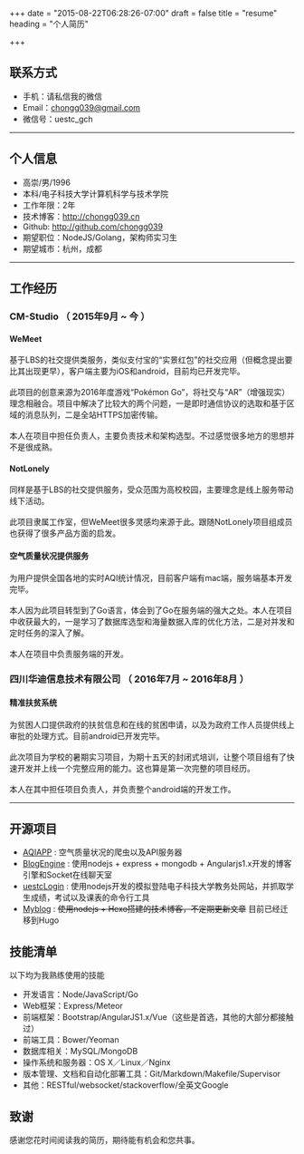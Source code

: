 +++
date = "2015-08-22T06:28:26-07:00"
draft = false
title = "resume"
heading = "个人简历"

+++

## 联系方式

- 手机：请私信我的微信
- Email：chongg039@gmail.com
- 微信号：uestc_gch

---

## 个人信息

 - 高崇/男/1996 
 - 本科/电子科技大学计算机科学与技术学院
 - 工作年限：2年
 - 技术博客：http://chongg039.cn
 - Github: http://github.com/chongg039
 - 期望职位：NodeJS/Golang，架构师实习生
 - 期望城市：杭州，成都

---

## 工作经历

### CM-Studio （ 2015年9月 ~ 今 ）

#### WeMeet 
基于LBS的社交提供类服务，类似支付宝的“实景红包”的社交应用（但概念提出要比其出现更早），客户端主要为iOS和android，目前均已开发完毕。
</br>
</br>
此项目的创意来源为2016年度游戏“Pokémon Go”，将社交与“AR”（增强现实）理念相融合。项目中解决了比较大的两个问题，一是即时通信协议的选取和基于区域的消息队列，二是全站HTTPS加密传输。
</br>
</br>
本人在项目中担任负责人，主要负责技术和架构选型。不过感觉很多地方的思想并不是很成熟。


#### NotLonely 
同样是基于LBS的社交提供服务，受众范围为高校校园，主要理念是线上服务带动线下活动。
</br>
</br>
此项目隶属工作室，但WeMeet很多灵感均来源于此。跟随NotLonely项目组成员也获得了很多产品方面的启发。


#### 空气质量状况提供服务
为用户提供全国各地的实时AQI统计情况，目前客户端有mac端，服务端基本开发完毕。
</br>
</br>
本人因为此项目转型到了Go语言，体会到了Go在服务端的强大之处。本人在项目中收获最大的，一是学习了数据库选型和海量数据入库的优化方法，二是对并发和定时任务的深入了解。
</br>
</br>
本人在项目中负责服务端的开发。

 
### 四川华迪信息技术有限公司 （ 2016年7月 ~ 2016年8月 ）

#### 精准扶贫系统 
为贫困人口提供政府的扶贫信息和在线的贫困申请，以及为政府工作人员提供线上审批的处理方式。目前android已开发完毕。
</br>
</br>
此次项目为学校的暑期实习项目，为期十五天的封闭式培训，让整个项目组有了快速开发并上线一个完整应用的能力。这也算是第一次完整的项目经历。
</br>
</br>
本人在其中担任项目负责人，并负责整个android端的开发工作。


---

## 开源项目

 - [AQIAPP](https://github.com/chongg039/AQIApp) : 空气质量状况的爬虫以及API服务器
 - [BlogEngine](https://github.com/chongg039/expressBlog) : 使用nodejs + express + mongodb + Angularjs1.x开发的博客引擎和Socket在线聊天室
 - [uestcLogin](https://github.com/chongg039/uestcLogin) : 使用nodejs开发的模拟登陆电子科技大学教务处网站，并抓取学生成绩，考试以及课表的命令行工具
 - [Myblog](https://github.com/chongg039/chongg039.github.io) : ~~使用nodejs + Hexo搭建的技术博客，不定期更新文章~~	目前已经迁移到Hugo     


## 技能清单
以下均为我熟练使用的技能

- 开发语言：Node/JavaScript/Go
- Web框架：Express/Meteor
- 前端框架：Bootstrap/AngularJS1.x/Vue（这些是首选，其他的大部分都接触过）
- 前端工具：Bower/Yeoman
- 数据库相关：MySQL/MongoDB
- 操作系统和服务器：OS X／Linux／Nginx
- 版本管理、文档和自动化部署工具：Git/Markdown/Makefile/Supervisor
- 其他：RESTful/websocket/stackoverflow/全英文Google

## 致谢
感谢您花时间阅读我的简历，期待能有机会和您共事。

